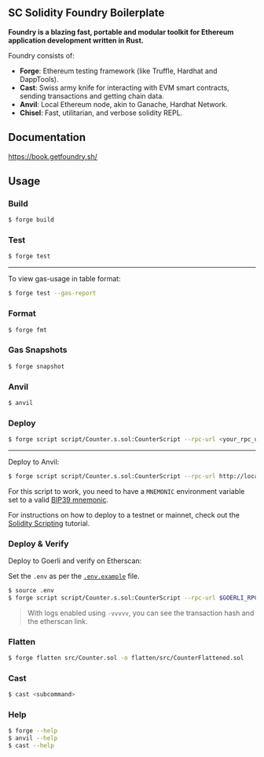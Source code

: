 ## SC Solidity Foundry Boilerplate

**Foundry is a blazing fast, portable and modular toolkit for Ethereum application development written in Rust.**

Foundry consists of:

- **Forge**: Ethereum testing framework (like Truffle, Hardhat and DappTools).
- **Cast**: Swiss army knife for interacting with EVM smart contracts, sending transactions and getting chain data.
- **Anvil**: Local Ethereum node, akin to Ganache, Hardhat Network.
- **Chisel**: Fast, utilitarian, and verbose solidity REPL.

## Documentation

https://book.getfoundry.sh/

## Usage

### Build

```sh
$ forge build
```

### Test

```sh
$ forge test
```

---

To view gas-usage in table format:

```sh
$ forge test --gas-report
```

### Format

```sh
$ forge fmt
```

### Gas Snapshots

```sh
$ forge snapshot
```

### Anvil

```sh
$ anvil
```

### Deploy

```sh
$ forge script script/Counter.s.sol:CounterScript --rpc-url <your_rpc_url> --private-key <your_private_key> --broadcast
```

---

Deploy to Anvil:

```sh
$ forge script script/Counter.s.sol:CounterScript --rpc-url http://localhost:8545 --private-key 0xac0974bec39a17e36ba4a6b4d238ff944bacb478cbed5efcae784d7bf4f2ff80 --broadcast
```

For this script to work, you need to have a `MNEMONIC` environment variable set to a valid
[BIP39 mnemonic](https://iancoleman.io/bip39/).

For instructions on how to deploy to a testnet or mainnet, check out the
[Solidity Scripting](https://book.getfoundry.sh/tutorials/solidity-scripting.html) tutorial.

### Deploy & Verify

Deploy to Goerli and verify on Etherscan:

Set the `.env` as per the [`.env.example`](./.env.example) file.

```sh
$ source .env
$ forge script script/Counter.s.sol:CounterScript --rpc-url $GOERLI_RPC_URL --private-key $DEPLOYER_PRIVATE_KEY --broadcast --verify -vvvvv
```

> With logs enabled using `-vvvvv`, you can see the transaction hash and the etherscan link.

### Flatten

```sh
$ forge flatten src/Counter.sol -o flatten/src/CounterFlattened.sol
```

### Cast

```sh
$ cast <subcommand>
```

### Help

```sh
$ forge --help
$ anvil --help
$ cast --help
```
